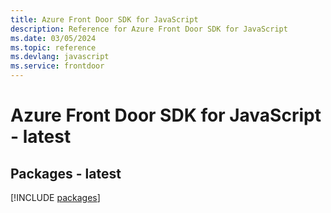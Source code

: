 ```yaml
---
title: Azure Front Door SDK for JavaScript
description: Reference for Azure Front Door SDK for JavaScript
ms.date: 03/05/2024
ms.topic: reference
ms.devlang: javascript
ms.service: frontdoor
---
```

# Azure Front Door SDK for JavaScript - latest
## Packages - latest
[!INCLUDE [packages](front-door-index.md)]